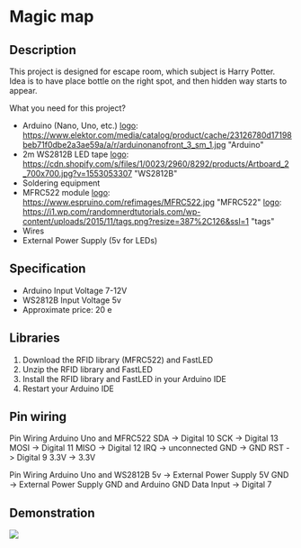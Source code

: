 # Magic map
## Description
This project is designed for escape room, which subject is Harry Potter. Idea is to have place bottle on the right spot, and then hidden way starts to appear.

What you need for this project?
- Arduino (Nano, Uno, etc.) [logo]: https://www.elektor.com/media/catalog/product/cache/23126780d17198beb71f0dbe2a3ae59a/a/r/arduinonanofront_3_sm_1.jpg "Arduino"
- 2m WS2812B LED tape [logo]: https://cdn.shopify.com/s/files/1/0023/2960/8292/products/Artboard_2_700x700.jpg?v=1553053307 "WS2812B"
- Soldering equipment
- MFRC522 module [logo]: https://www.espruino.com/refimages/MFRC522.jpg "MFRC522" [logo]: https://i1.wp.com/randomnerdtutorials.com/wp-content/uploads/2015/11/tags.png?resize=387%2C126&ssl=1 "tags"
- Wires 
- External Power Supply (5v for LEDs)

## Specification
- Arduino Input Voltage 7-12V
- WS2812B Input Voltage 5v
- Approximate price: 20 e

## Libraries
1. Download the RFID library (MFRC522) and FastLED
2. Unzip the RFID library and FastLED
3. Install the RFID library and FastLED in your Arduino IDE
4. Restart your Arduino IDE

## Pin wiring
Pin	Wiring Arduino Uno and MFRC522
SDA ->	Digital 10
SCK ->	Digital 13
MOSI ->	Digital 11
MISO ->	Digital 12
IRQ ->	unconnected
GND ->	GND
RST ->	Digital 9
3.3V ->	3.3V

Pin Wiring Arduino Uno and WS2812B
5v -> External Power Supply 5V
GND -> External Power Supply GND and Arduino GND
Data Input -> Digital 7

## Demonstration

![](magic_map.gif)

[logo]: (magic_map1.png) "Magic map1"
[logo]: (magic_map2.png) "Magic map2"
